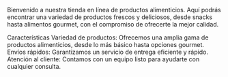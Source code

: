 Bienvenido a nuestra tienda en línea de productos alimenticios. Aquí podrás encontrar una variedad de productos frescos y deliciosos, desde snacks hasta alimentos gourmet, con el compromiso de ofrecerte la mejor calidad.

Características
Variedad de productos: Ofrecemos una amplia gama de productos alimenticios, desde lo más básico hasta opciones gourmet.
Envíos rápidos: Garantizamos un servicio de entrega eficiente y rápido.
Atención al cliente: Contamos con un equipo listo para ayudarte con cualquier consulta.
